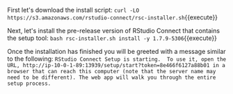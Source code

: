 First let's download the install script: `curl -LO https://s3.amazonaws.com/rstudio-connect/rsc-installer.sh`{{execute}}

Next, let's install the pre-release version of RStudio Connect that contains the setup tool: `bash rsc-installer.sh install -y 1.7.9-5306`{{execute}}

Once the installation has finished you will be greeted with a message similar to the following:
`RStudio Connect Setup is starting.  To use it, open the URL,
http://ip-10-0-1-89:13939/setup/start?token=8e466f6127a88b01
in a browser that can reach this computer (note that the server name may need
to be different). The web app will walk you through the entire setup process.`



